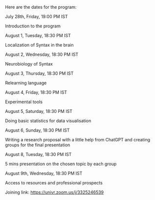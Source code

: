 Here are the dates for the program:

July 28th, Friday, 19:00 PM IST

Introduction to the program

August 1, Tuesday, 18:30 PM IST

Localization of Syntax in the brain


August 2, Wednesday, 18:30 PM IST

Neurobiology of Syntax


August 3, Thursday, 18:30 PM IST 

Relearning language

August 4, Friday, 18:30 PM IST

Experimental tools


August 5, Saturday, 18:30 PM IST 

Doing basic statistics for data visualisation


August 6, Sunday, 18:30 PM IST

Writing a research proposal with a little help from ChatGPT and creating groups for the final presentation


August 8, Tuesday, 18:30 PM IST

5 mins presentation on the chosen topic by each group


August 9th, Wednesday, 18:30 PM IST 

Access to resources and professional prospects


Joining link: https://univr.zoom.us/j/3325246539

